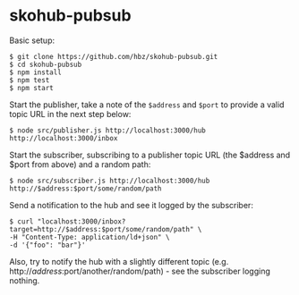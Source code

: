 # skohub-pubsub

Basic setup:

    $ git clone https://github.com/hbz/skohub-pubsub.git
    $ cd skohub-pubsub
    $ npm install
    $ npm test
    $ npm start

Start the publisher, take a note of the `$address` and `$port` to provide a valid
topic URL in the next step below:

    $ node src/publisher.js http://localhost:3000/hub http://localhost:3000/inbox

Start the subscriber, subscribing to a publisher topic URL (the $address and $port from
above) and a random path:

    $ node src/subscriber.js http://localhost:3000/hub http://$address:$port/some/random/path

Send a notification to the hub and see it logged by the subscriber:

    $ curl "localhost:3000/inbox?target=http://$address:$port/some/random/path" \
    -H "Content-Type: application/ld+json" \
    -d '{"foo": "bar"}'

Also, try to notify the hub with a slightly different topic (e.g.
http://$address:$port/another/random/path) - see the subscriber logging nothing.
